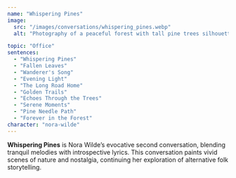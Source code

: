 ```yaml
---
name: "Whispering Pines"
image:
  src: "/images/conversations/whispering_pines.webp"
  alt: "Photography of a peaceful forest with tall pine trees silhouetted against a soft evening sky in shades of teal and gold."

topic: "Office"
sentences:
  - "Whispering Pines"
  - "Fallen Leaves"
  - "Wanderer's Song"
  - "Evening Light"
  - "The Long Road Home"
  - "Golden Trails"
  - "Echoes Through the Trees"
  - "Serene Moments"
  - "Pine Needle Path"
  - "Forever in the Forest"
character: "nora-wilde"
---
```


**Whispering Pines** is Nora Wilde’s evocative second conversation, blending tranquil melodies with introspective lyrics. This conversation paints vivid scenes of nature and nostalgia, continuing her exploration of alternative folk storytelling.
